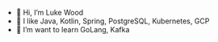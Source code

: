- 👋 Hi, I’m Luke Wood
- 👀 I like Java, Kotlin, Spring, PostgreSQL, Kubernetes, GCP
- 🌱 I’m want to learn GoLang, Kafka
